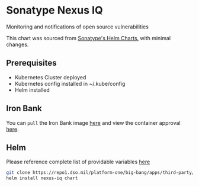 # Sonatype Nexus IQ

Monitoring and notifications of open source vulnerabilities

This chart was sourced from
[Sonatype's Helm Charts.](https://github.com/sonatype/helm3-charts) with
minimal changes.

## Prerequisites

- Kubernetes Cluster deployed
- Kubernetes config installed in ~/.kube/config
- Helm installed

## Iron Bank

You can `pull` the Iron Bank image [here](https://registry1.dso.mil/harbor/projects/3/repositories/sonatype%2Fnexus-iq-server%2Fnexus-iq-server) and view the container approval [here](https://ironbank.dso.mil/repomap/sonatype/nexus-iq-server).

## Helm

Please reference complete list of providable variables
[here](https://github.com/sonatype/helm3-charts/tree/master/charts/nexus-iq#chart-configuration-options)

```bash
git clone https://repo1.dso.mil/platform-one/big-bang/apps/third-party/nexus-iq.git
helm install nexus-iq chart
```
